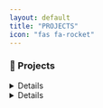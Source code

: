 ```yaml
---
layout: default
title: "PROJECTS"
icon: "fas fa-rocket"
---
```


### 🚀 Projects

<details>
  📊 Exploratory Titanic Dataset EDA

**🔹 Tech Stack:** <br>
<img src="https://www.python.org/static/community_logos/python-logo.png" width="26"/> Python  
<img src="https://upload.wikimedia.org/wikipedia/commons/e/ed/Pandas_logo.svg" width="26"/> Pandas  
<img src="https://matplotlib.org/_static/images/logo2.svg" width="26"/> Matplotlib  
<img src="https://seaborn.pydata.org/_static/logo-wide-lightbg.svg" width="26"/> Seaborn  <br>

**📝 Description:** <br>
Performed in-depth analysis of the Titanic dataset to uncover survival trends based on gender, class, and age. Created visualizations and derived insights.  <br>

**🔗 Repo / Demo:**
[🌐 View on Kaggle](https://www.kaggle.com/code/weldonsitienei/weldon-kipkoech-eda)
</details>

<details>
🏨 Hotel Performance Analytics Dashboard

**🔹 Tech Stack:** <br>
<img src="https://upload.wikimedia.org/wikipedia/commons/c/cf/New_Power_BI_Logo.svg" width="26"/> Power BI  <br>

**📝 Description:** <br>
A visually rich dashboard analyzing hotel revenue, occupancy, performance metrics, and operational KPIs for multiple luxury properties. Includes insights on ADR, RevPAR, cancellations, and realization rates.  <br>

**🔗 Links:** <br>
[📊 View on Kaggle](https://www.kaggle.com/code/weldonsitienei/Business-Intelligence_POWER-BI)  
[💾 Download PBIX File](https://drive.google.com/file/d/1LxvqWB4g5RawkIOVFaLrMnh07KIFDw0N/view?usp=drive_link) <br>

**⭐ Metrics Covered:** ADR, RevPAR, DBRN, DSRN, DURN, Cancellation & Realization Rates

**🎯 Key Features:**
- 📊 **1.68B Revenue** analyzed across multiple properties
- 🏨 **57.79% Average Occupancy Rate**
- 💰 **12,696 Average Daily Rate (ADR)**
- ⭐ **70.14% Realization Rate**
- 📈 **Interactive filters** for city, room type, and date ranges
- 🏢 **6+ Luxury Hotel Properties** analyzed
</details>
